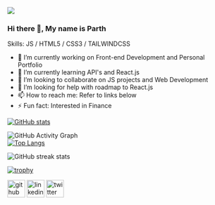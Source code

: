  ![](https://komarev.com/ghpvc/?username=psood708&color=blue&style=for-the-badge&label=Views)
 ### Hi there 👋, My name is Parth

Skills:  JS / HTML5 / CSS3 / TAILWINDCSS 

- 🔭 I’m currently working on Front-end Development and Personal Portfolio 
- 🌱 I’m currently learning API's and React.js 
- 👯 I’m looking to collaborate on JS projects and Web Development 
- 🤔 I’m looking for help with roadmap to React.js 
- 📫 How to reach me: Refer to links below 
- ⚡ Fun fact: Interested in Finance 








[![GitHub stats](https://github-readme-stats.vercel.app/api?username=psood708&theme=radical)](https://github.com/anuraghazra/github-readme-stats)

![GitHub Activity Graph](https://activity-graph.herokuapp.com/graph?username=psood708&theme=rogue)  
[![Top Langs](https://github-readme-stats.vercel.app/api/top-langs/?username=psood708&layout=compact&theme=radical)](https://github.com/anuraghazra/github-readme-stats)

![GitHub streak stats](https://github-readme-streak-stats.herokuapp.com/?user=psood708&theme=radical)  

[![trophy](https://github-profile-trophy.vercel.app/?username=psood708&theme=radical)](https://github.com/ryo-ma/github-profile-trophy)

[<img src='https://cdn.jsdelivr.net/npm/simple-icons@3.0.1/icons/github.svg' alt='github' height='40'>](https://github.com/psood708)     [<img src='https://cdn.jsdelivr.net/npm/simple-icons@3.0.1/icons/linkedin.svg' alt='linkedin' color=white height='40'>](https://www.linkedin.com/in/https://www.linkedin.com/in/parth-sood/)  [<img src='https://cdn.jsdelivr.net/npm/simple-icons@3.0.1/icons/twitter.svg' alt='twitter' height='40'>](https://twitter.com/https://twitter.com/_welp_moriarty)
 
